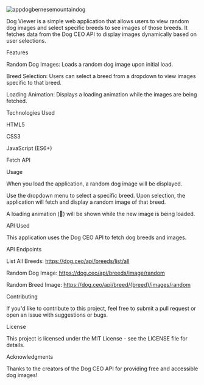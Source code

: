 ![appdogbernesemountaindog](https://github.com/user-attachments/assets/deba72b4-4b53-479f-9256-087553bd5fa5)

Dog Viewer is a simple web application that allows users to view random dog images and select specific breeds to see images of those breeds. It fetches data from the Dog CEO API to display images dynamically based on user selections.

Features

Random Dog Images: Loads a random dog image upon initial load.

Breed Selection: Users can select a breed from a dropdown to view images specific to that breed.

Loading Animation: Displays a loading animation while the images are being fetched.

Technologies Used

HTML5

CSS3

JavaScript (ES6+)

Fetch API

Usage

When you load the application, a random dog image will be displayed.

Use the dropdown menu to select a specific breed. Upon selection, the application will fetch and display a random image of that breed.

A loading animation (🐶) will be shown while the new image is being loaded.

API Used

This application uses the Dog CEO API to fetch dog breeds and images.


API Endpoints

List All Breeds: https://dog.ceo/api/breeds/list/all

Random Dog Image: https://dog.ceo/api/breeds/image/random

Random Breed Image: https://dog.ceo/api/breed/{breed}/images/random

Contributing

If you'd like to contribute to this project, feel free to submit a pull request or open an issue with suggestions or bugs.

License

This project is licensed under the MIT License - see the LICENSE file for details.

Acknowledgments

Thanks to the creators of the Dog CEO API for providing free and accessible dog images!
